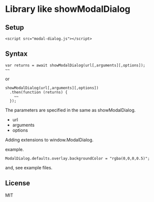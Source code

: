# Library like showModalDialog

## Setup

```
<script src="modal-dialog.js"></script>
```

## Syntax

```
var returns = await showModalDialog(url[,arguments][,options]);
~~
```

or

```
showModalDialog(url[,arguments][,options])
  .then(function (returns) {
    ~~
  });
```

The parameters are specified in the same as showModalDialog.

- url
- arguments
- options

Adding extensions to window.ModalDialog.

example.

```
ModalDialog.defaults.overlay.backgroundColor = "rgba(0,0,0,0.5)";
```

and, see example files.

## License

MIT
